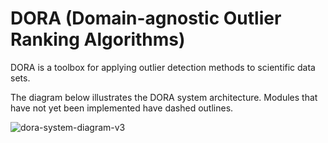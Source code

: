 # DORA (Domain-agnostic Outlier Ranking Algorithms)
DORA is a toolbox for applying outlier detection methods to scientific data sets.

The diagram below illustrates the DORA system architecture. Modules that have not yet been implemented have dashed outlines.

![dora-system-diagram-v3](https://user-images.githubusercontent.com/6354180/121255300-40482500-c879-11eb-888c-52818ab0d4bd.png)
